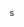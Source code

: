 <!--
EVEN OR ODD
 SQL Notes:
You will be given a table, numbers, with one column number.

Return a table with a column is_even containing "Even" or "Odd" depending on number column values.

numbers table schema
number INT
output table schema
is_even STRING -->

<!-- my solution is below(incorrect) -->
<!-- select "number" as is_even from numbers where "number" % 2 == 0
below is the correct solutions
select case when numer % 2 = 0 then 'Even' else 'Odd' as is_even from numbers; -->

<!-- Opposite Number
Very simple, given a number, find its opposite.

Examples:

1: -1
14: -14
-34: 34
You will be given a table: opposite, with a column: number. Return a table with a column: res. -->
<!-- below is my code incorrect
select case where "number" * -1 as res from opposite 
below is the correct code
select -number as res from opposite -->

<!-- Is n divisible by x and y?
 -->
 <!-- Create a function that checks if a number n is divisible by two numbers x AND y. All inputs are positive, non-zero digits.

Examples:
1) n =   3, x = 1, y = 3 =>  true because   3 is divisible by 1 and 3
2) n =  12, x = 2, y = 6 =>  true because  12 is divisible by 2 and 6
3) n = 100, x = 5, y = 3 => false because 100 is not divisible by 3
4) n =  12, x = 7, y = 5 => false because  12 is neither divisible by 7 nor 5 -->

<!-- -- you will be given a table 'kata' with columns 'n', 'x', and 'y'. Return the 'id' and your result in a column named 'res'. -->
<!-- below is my solution
select id,(case when n % x = 0 and n % y = 0 then 'true' else 'false') as res from kata
below is the correct solution
select id, n%x = 0 and n % y =  as res from kata -->

<!-- even or odd 
my solution
select 
case 
  when number % 2 = 0 then 'Even' 
  else 'Odd' 
end as is_even 
from numbers -->

<!-- opposite number
select -number as res from opposite -->s